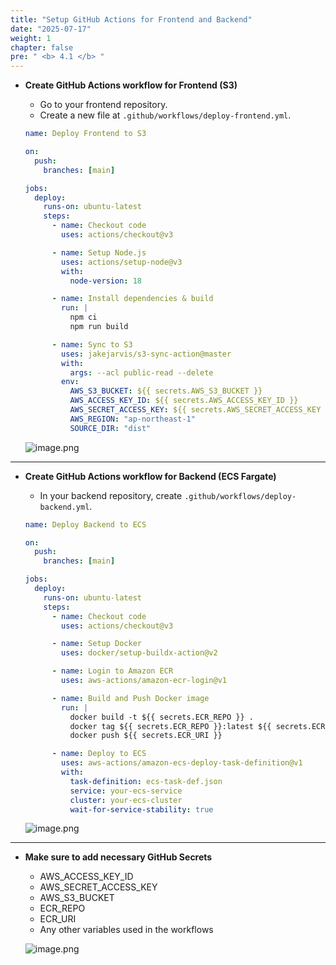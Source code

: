 ```yaml
---
title: "Setup GitHub Actions for Frontend and Backend"
date: "2025-07-17"
weight: 1
chapter: false
pre: " <b> 4.1 </b> "
---
```


- **Create GitHub Actions workflow for Frontend (S3)**

    - Go to your frontend repository.
    - Create a new file at `.github/workflows/deploy-frontend.yml`.

    ```yaml
    name: Deploy Frontend to S3

    on:
      push:
        branches: [main]

    jobs:
      deploy:
        runs-on: ubuntu-latest
        steps:
          - name: Checkout code
            uses: actions/checkout@v3

          - name: Setup Node.js
            uses: actions/setup-node@v3
            with:
              node-version: 18

          - name: Install dependencies & build
            run: |
              npm ci
              npm run build

          - name: Sync to S3
            uses: jakejarvis/s3-sync-action@master
            with:
              args: --acl public-read --delete
            env:
              AWS_S3_BUCKET: ${{ secrets.AWS_S3_BUCKET }}
              AWS_ACCESS_KEY_ID: ${{ secrets.AWS_ACCESS_KEY_ID }}
              AWS_SECRET_ACCESS_KEY: ${{ secrets.AWS_SECRET_ACCESS_KEY }}
              AWS_REGION: "ap-northeast-1"
              SOURCE_DIR: "dist"
    ```

    ![image.png](/images/ci_cd/setup_frontend_actions.png)

---

- **Create GitHub Actions workflow for Backend (ECS Fargate)**

    - In your backend repository, create `.github/workflows/deploy-backend.yml`.

    ```yaml
    name: Deploy Backend to ECS

    on:
      push:
        branches: [main]

    jobs:
      deploy:
        runs-on: ubuntu-latest
        steps:
          - name: Checkout code
            uses: actions/checkout@v3

          - name: Setup Docker
            uses: docker/setup-buildx-action@v2

          - name: Login to Amazon ECR
            uses: aws-actions/amazon-ecr-login@v1

          - name: Build and Push Docker image
            run: |
              docker build -t ${{ secrets.ECR_REPO }} .
              docker tag ${{ secrets.ECR_REPO }}:latest ${{ secrets.ECR_URI }}
              docker push ${{ secrets.ECR_URI }}

          - name: Deploy to ECS
            uses: aws-actions/amazon-ecs-deploy-task-definition@v1
            with:
              task-definition: ecs-task-def.json
              service: your-ecs-service
              cluster: your-ecs-cluster
              wait-for-service-stability: true
    ```

    ![image.png](/images/ci_cd/setup_backend_actions.png)

---

- **Make sure to add necessary GitHub Secrets**

    - AWS_ACCESS_KEY_ID  
    - AWS_SECRET_ACCESS_KEY  
    - AWS_S3_BUCKET  
    - ECR_REPO  
    - ECR_URI  
    - Any other variables used in the workflows

    ![image.png](/images/ci_cd/github_secrets.png)
